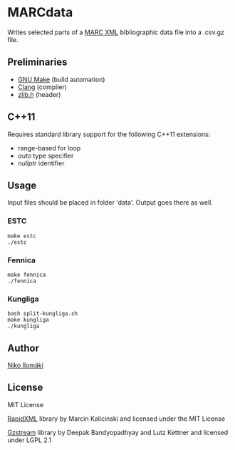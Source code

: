 # MARCdata

Writes selected parts of a [MARC XML](http://www.loc.gov/standards/marcxml/) bibliographic data file into a .csv.gz file.

## Preliminaries

+ [GNU Make](http://www.gnu.org/software/make/) (build automation)
+ [Clang](http://clang.llvm.org/) (compiler)
+ [zlib.h](http://www.zlib.net/) (header)

## C++11

Requires standard library support for the following C++11 extensions:

+ range-based for loop
+ *auto* type specifier
+ *nullptr* identifier

## Usage

Input files should be placed in folder 'data'. Output goes there as well.

### ESTC

	make estc
	./estc

### Fennica

	make fennica
	./fennica

### Kungliga

	bash split-kungliga.sh
	make kungliga
	./kungliga

## Author

[Niko Ilomäki](https://github.com/NVI/)

## License

MIT License

[RapidXML](http://rapidxml.sourceforge.net/) library by Marcin Kalicinski and licensed under the MIT License

[Gzstream](http://www.cs.unc.edu/Research/compgeom/gzstream/) library by Deepak Bandyopadhyay and Lutz Kettner and licensed under LGPL 2.1
